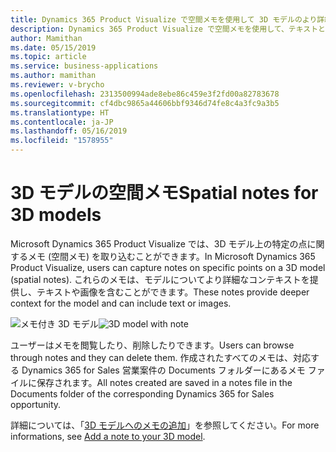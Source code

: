 ```yaml
---
title: Dynamics 365 Product Visualize で空間メモを使用して 3D モデルのより詳細なコンテキストを提供する
description: Dynamics 365 Product Visualize で空間メモを使用して、テキストと画像を含む 3D モデルのより詳細なコンテキストを提供できます。
author: Mamithan
ms.date: 05/15/2019
ms.topic: article
ms.service: business-applications
ms.author: mamithan
ms.reviewer: v-brycho
ms.openlocfilehash: 2313500994ade8ebe86c459e3f2fd00a82783678
ms.sourcegitcommit: cf4dbc9865a44606bbf9346d74fe8c4a3fc9a3b5
ms.translationtype: HT
ms.contentlocale: ja-JP
ms.lasthandoff: 05/16/2019
ms.locfileid: "1578955"
---
```

# <a name="spatial-notes-for-3d-models"></a><span data-ttu-id="6184b-103">3D モデルの空間メモ</span><span class="sxs-lookup"><span data-stu-id="6184b-103">Spatial notes for 3D models</span></span>

<span data-ttu-id="6184b-104">Microsoft Dynamics 365 Product Visualize では、3D モデル上の特定の点に関するメモ (空間メモ) を取り込むことができます。</span><span class="sxs-lookup"><span data-stu-id="6184b-104">In Microsoft Dynamics 365 Product Visualize, users can capture notes on specific points on a 3D model (spatial notes).</span></span> <span data-ttu-id="6184b-105">これらのメモは、モデルについてより詳細なコンテキストを提供し、テキストや画像を含むことができます。</span><span class="sxs-lookup"><span data-stu-id="6184b-105">These notes provide deeper context for the model and can include text or images.</span></span> 

<span data-ttu-id="6184b-106">![メモ付き 3D モデル](media/note.PNG "メモ付き 3D モデル")</span><span class="sxs-lookup"><span data-stu-id="6184b-106">![3D model with note](media/note.PNG "3D model with note")</span></span>

<span data-ttu-id="6184b-107">ユーザーはメモを閲覧したり、削除したりできます。</span><span class="sxs-lookup"><span data-stu-id="6184b-107">Users can browse through notes and they can delete them.</span></span> <span data-ttu-id="6184b-108">作成されたすべてのメモは、対応する Dynamics 365 for Sales 営業案件の Documents フォルダーにあるメモ ファイルに保存されます。</span><span class="sxs-lookup"><span data-stu-id="6184b-108">All notes created are saved in a notes file in the Documents folder of the corresponding Dynamics 365 for Sales opportunity.</span></span>

<span data-ttu-id="6184b-109">詳細については、「[3D モデルへのメモの追加](https://docs.microsoft.com/dynamics365/mixed-reality/product-visualize/add-note)」を参照してください。</span><span class="sxs-lookup"><span data-stu-id="6184b-109">For more informations, see [Add a note to your 3D model](https://docs.microsoft.com/dynamics365/mixed-reality/product-visualize/add-note).</span></span>
